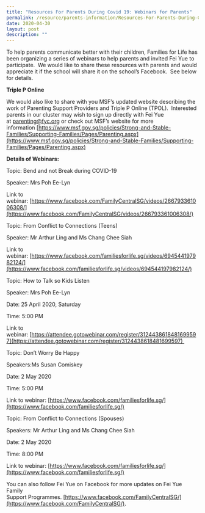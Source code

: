 ```yaml
---
title: "Resources For Parents During Covid 19: Webinars for Parents"
permalink: /resource/parents-information/Resources-For-Parents-During-Covid-19-Webinars-for-Parents
date: 2020-04-30
layout: post
description: ""
---
```

To help parents communicate better with their children, Families for Life has been organizing a series of webinars to help parents and invited Fei Yue to participate.  We would like to share these resources with parents and would appreciate it if the school will share it on the school’s Facebook.  See below for details.  

**Triple P Online** 

We would also like to share with you MSF’s updated website describing the work of Parenting Support Providers and Triple P Online (TPOL).  Interested parents in our cluster may wish to sign up directly with Fei Yue at [parenting@fyc.org](mailto:parenting@fyc.org) or check out MSF’s website for more information [https://www.msf.gov.sg/policies/Strong-and-Stable-Families/Supporting-Families/Pages/Parenting.aspx](https://www.msf.gov.sg/policies/Strong-and-Stable-Families/Supporting-Families/Pages/Parenting.aspx)

**Details of Webinars:** 

Topic: Bend and not Break during COVID-19

Speaker: Mrs Poh Ee\-Lyn

Link to webinar: [https://www.facebook.com/FamilyCentralSG/videos/266793361006308/](https://www.facebook.com/FamilyCentralSG/videos/266793361006308/)

Topic: From Conflict to Connections (Teens)

Speaker: Mr Arthur Ling and Ms Chang Chee Siah

Link to webinar: [https://www.facebook.com/familiesforlife.sg/videos/694544197982124/](https://www.facebook.com/familiesforlife.sg/videos/694544197982124/)

Topic: How to Talk so Kids Listen

Speaker: Mrs Poh Ee\-Lyn

Date: 25 April 2020, Saturday

Time: 5:00 PM

Link to webinar: [https://attendee.gotowebinar.com/register/3124438618481699597](https://attendee.gotowebinar.com/register/3124438618481699597) 

Topic: Don’t Worry Be Happy

Speakers:Ms Susan Comiskey

Date: 2 May 2020

Time: 5:00 PM

Link to webinar: [https://www.facebook.com/familiesforlife.sg/](https://www.facebook.com/familiesforlife.sg/)

Topic: From Conflict to Connections (Spouses)

Speakers: Mr Arthur Ling and Ms Chang Chee Siah

Date: 2 May 2020

Time: 8:00 PM

Link to webinar: [https://www.facebook.com/familiesforlife.sg/](https://www.facebook.com/familiesforlife.sg/)

You can also follow Fei Yue on Facebook for more updates on Fei Yue Family Support Programmes. [https://www.facebook.com/FamilyCentralSG/](https://www.facebook.com/FamilyCentralSG/).